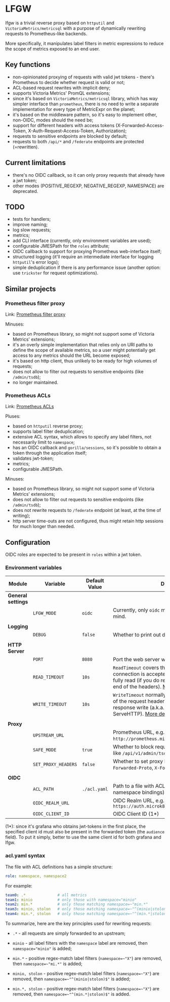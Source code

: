 # LFGW

lfgw is a trivial reverse proxy based on `httputil` and `VictoriaMetrics/metricsql` with a purpose of dynamically rewriting requests to Prometheus-like backends.

More specifically, it manipulates label filters in metric expressions to reduce the scope of metrics exposed to an end user.

## Key functions

* non-opinionated proxying of requests with valid jwt tokens - there's Prometheus to decide whether request is valid or not;
* ACL-based request rewrites with implicit deny;
* supports Victoria Metrics' PromQL extensions;
* since it's based on `VictoriaMetrics/metricsql` library, which has way simpler interface than `prometheus`, there is no need to write a separate implementation for every type of MetricExpr on the planet;
* it's based on the middleware pattern, so it's easy to implement other, non-OIDC, modes should the need be;
* support for different headers with access tokens (X-Forwarded-Access-Token, X-Auth-Request-Access-Token, Authorization);
* requests to sensitive endpoints are blocked by default;
* requests to both `/api/*` and `/federate` endpoints are protected (=rewritten).

## Current limitations

* there's no OIDC callback, so it can only proxy requests that already have a jwt token;
* other modes (POSITIVE_REGEXP, NEGATIVE_REGEXP, NAMESPACE) are deprecated.

## TODO

* tests for handlers;
* improve naming;
* log slow requests;
* metrics;
* add CLI interface (currently, only environment variables are used);
* configurable JMESPath for the `roles` attribute;
* OIDC callback to support for proxying Prometheus web-interface itself;
* structured logging (it'll require an intermediate interface for logging `httputil`'s error logs);
* simple deduplication if there is any performance issue (another option: use `trickster` for request optimizations).

## Similar projects

### Prometheus filter proxy

Link: [Prometheus filter proxy](https://github.com/hoffie/prometheus-filter-proxy)

Minuses:

* based on Prometheus library, so might not support some of Victoria Metrics' extensions;
* it's an overly simple implementation that relies only on URI paths to define the scope of available metrics, so a user might potentially get access to any metrics should the URL become exposed;
* it's based on http client, thus unlikely to be ready for high volumes of requests;
* does not allow to filter out requests to sensitive endpoints (like `/admin/tsdb`);
* no longer maintained.

### Prometheus ACLs

Link: [Prometheus ACLs](https://github.com/bitsbeats/prometheus-acls)

Pluses:

* based on `httputil` reverse proxy;
* supports label filter deduplication;
* extensive ACL syntax, which allows to specify any label filters, not necessarily limit to `namespace`;
* has an OIDC callback and `gorilla/sessions`, so it's possible to obtain a token through the application itself;
* validates jwt-token;
* metrics;
* configurable JMESPath.

Minuses:

* based on Prometheus library, so might not support some of Victoria Metrics' extensions;
* does not allow to filter out requests to sensitive endpoints (like `/admin/tsdb`);
* does not rewrite requests to `/federate` endpoint (at least, at the time of writing);
* http server time-outs are not configured, thus might retain http sessions for much longer than needed.

## Configuration

OIDC roles are expected to be present in `roles` within a jwt token.

### Environment variables

| Module               | Variable            | Default Value | Description                                                  |
| -------------------- | ------------------- | ------------- | ------------------------------------------------------------ |
| **General settings** |                     |               |                                                              |
|                      | `LFGW_MODE`         | `oidc`        | Currently, only `oidc` mode is supported. So, never mind.    |
|                      |                     |               |                                                              |
| **Logging**          |                     |               |                                                              |
|                      | `DEBUG`             | `false`       | Whether to print out debug log messages.                     |
|                      |                     |               |                                                              |
| **HTTP Server**      |                     |               |                                                              |
|                      | `PORT`              | `8080`        | Port the web server will listen on.                          |
|                      | `READ_TIMEOUT`      | `10s`         | `ReadTimeout` covers the time from when the connection is accepted to when the request body is fully read (if you do read the body, otherwise to the end of the headers). [More details](https://blog.cloudflare.com/the-complete-guide-to-golang-net-http-timeouts/) |
|                      | `WRITE_TIMEOUT`     | `10s`         | `WriteTimeout` normally covers the time from the end of the request header read to the end of the response write (a.k.a. the lifetime of the ServeHTTP). [More details](https://blog.cloudflare.com/the-complete-guide-to-golang-net-http-timeouts/) |
|                      |                     |               |                                                              |
| **Proxy**            |                     |               |                                                              |
|                      | `UPSTREAM_URL`      |               | Prometheus URL, e.g. `http://prometheus.microk8s.localhost`. |
|                      | `SAFE_MODE`         | `true`        | Whether to block requests to sensitive endpoints like `/api/v1/admin/tsdb`, `/api/v1/insert`. |
|                      | `SET_PROXY_HEADERS` | `false`       | Whether to set proxy headers (`X-Forwarded-For`, `X-Forwarded-Proto`, `X-Forwarded-Host`). |
|                      |                     |               |                                                              |
| **OIDC**             |                     |               |                                                              |
|                      | `ACL_PATH`          | `./acl.yaml`  | Path to a file with ACL definitions (OIDC role to namespace bindings). |
|                      | `OIDC_REALM_URL`    |               | OIDC Realm URL, e.g. `https://auth.microk8s.localhost/auth/realms/cicd` |
|                      | `OIDC_CLIENT_ID`    |               | OIDC Client ID (1*)                                          |

(1*): since it's grafana who obtains jwt-tokens in the first place, the specified client id must also be present in the forwarded token (the `audience` field). To put it simply, better to use the same client id for both grafana and lfgw.

### acl.yaml syntax

The file with ACL definitions has a simple structure:

```yaml
role: namespace, namespace2
```

For example:

```yaml
team0: .*              # all metrics
team1: minio           # only those with namespace="minio"
team2: min.*           # only those matching namespace=~"min.*"
team3: minio, stolon   # only those matching namespace=~"^(minio|stolon)$"
team4: min.*, stolon   # only those matching namespace=~"^(min.*|stolon)$"
```

To summarize, here are the key principles used for rewriting requests:

* `.*` - all requests are simply forwarded to an upstream;

* `minio` - all label filters with the `namespace` label are removed, then `namespace="minio"` is added;
* `min.*` -  positive regex-match label filters (`namespace=~"X"`) are removed, then `namespace=~"mi.*"` is added;
* `minio, stolon` - positive regex-match label filters (`namespace=~"X"`) are removed, then `namespace=~"^(minio|stolon)$"` is added;
* `min.*, stolon` - positive regex-match label filters (`namespace=~"X"`) are removed, then `namespace=~"^(min.*|stolon)$"` is added.
